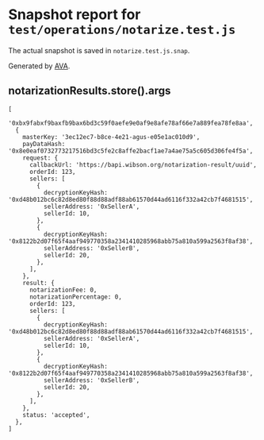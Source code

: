 # Snapshot report for `test/operations/notarize.test.js`

The actual snapshot is saved in `notarize.test.js.snap`.

Generated by [AVA](https://ava.li).

## notarizationResults.store().args

    [
      '0xbx9fabxf9baxfb9bax6bd3c59f0aefe9e0af9e8afe78af66e7a889fea78fe8aa',
      {
        masterKey: '3ec12ec7-b8ce-4e21-agus-e05e1ac010d9',
        payDataHash: '0x8e0eaf0732773217516bd3c5fe2c8affe2bacf1ae7a4ae75a5c605d306fe4f5a',
        request: {
          callbackUrl: 'https://bapi.wibson.org/notarization-result/uuid',
          orderId: 123,
          sellers: [
            {
              decryptionKeyHash: '0xd48b012bc6c82d8ed80f88d88adf88ab61570d44ad6116f332a42cb7f4681515',
              sellerAddress: '0xSellerA',
              sellerId: 10,
            },
            {
              decryptionKeyHash: '0x8122b2d07f65f4aaf949770358a2341410285968abb75a810a599a2563f8af38',
              sellerAddress: '0xSellerB',
              sellerId: 20,
            },
          ],
        },
        result: {
          notarizationFee: 0,
          notarizationPercentage: 0,
          orderId: 123,
          sellers: [
            {
              decryptionKeyHash: '0xd48b012bc6c82d8ed80f88d88adf88ab61570d44ad6116f332a42cb7f4681515',
              sellerAddress: '0xSellerA',
              sellerId: 10,
            },
            {
              decryptionKeyHash: '0x8122b2d07f65f4aaf949770358a2341410285968abb75a810a599a2563f8af38',
              sellerAddress: '0xSellerB',
              sellerId: 20,
            },
          ],
        },
        status: 'accepted',
      },
    ]
